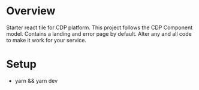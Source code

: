 # Overview

Starter react tile for CDP platform.  This project follows the CDP Component model.  Contains a landing and error page by default.  Alter any and all code to make it work for your service.

# Setup
- yarn && yarn dev

